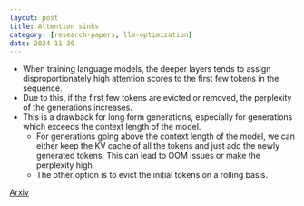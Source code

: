 ```yaml
---
layout: post
title: Attention sinks
category: [research-papers, llm-optimization]
date: 2024-11-30
---
```


- When training language models, the deeper layers tends to assign disproportionately high attention scores to the first few tokens in the sequence.
- Due to this, if the first few tokens are evicted or removed, the perplexity of the generations increases.
- This is a drawback for long form generations, especially for generations which exceeds the context length of the model.
    - For generations going above the context length of the model, we can either keep the KV cache of all the tokens and just add the newly generated tokens. This can lead to OOM issues or make the perplexity high.
    - The other option is to evict the initial tokens on a rolling basis.

[Arxiv](https://arxiv.org/abs/2309.17453)
